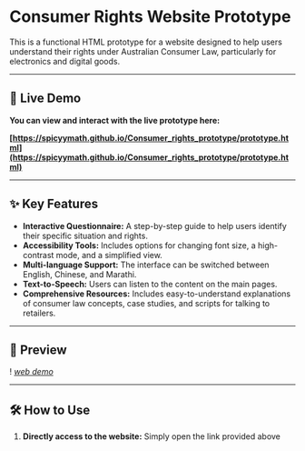 # Consumer Rights Website Prototype

This is a functional HTML prototype for a website designed to help users understand their rights under Australian Consumer Law, particularly for electronics and digital goods.

---

## 🚀 Live Demo

**You can view and interact with the live prototype here:**

**[https://spicyymath.github.io/Consumer_rights_prototype/prototype.html](https://spicyymath.github.io/Consumer_rights_prototype/prototype.html)**

---

## ✨ Key Features

*   **Interactive Questionnaire:** A step-by-step guide to help users identify their specific situation and rights.
*   **Accessibility Tools:** Includes options for changing font size, a high-contrast mode, and a simplified view.
*   **Multi-language Support:** The interface can be switched between English, Chinese, and Marathi.
*   **Text-to-Speech:** Users can listen to the content on the main pages.
*   **Comprehensive Resources:** Includes easy-to-understand explanations of consumer law concepts, case studies, and scripts for talking to retailers.

---

## 📸 Preview

! [*web demo*](https://github.com/SpicyyMath/Consumer_rights_prototype/blob/main/questionnaire.gif)

---

## 🛠️ How to Use

1.  **Directly access to the website:** Simply open the link provided above
